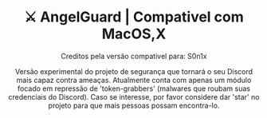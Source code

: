 <h1 align="center">
⚔️ AngelGuard | Compativel com MacOS,X
</h1>
<p align="center">
Creditos pela versão compativel para: S0n1x
</p>
<p align="center">Versão experimental do projeto de segurança que tornará o seu Discord mais capaz contra ameaças. Atualmente conta com apenas um módulo focado em repressão de 'token-grabbers' (malwares que roubam suas credenciais do Discord). Caso se interesse, por favor considere dar 'star' no projeto para que mais pessoas possam encontra-lo.</p>
